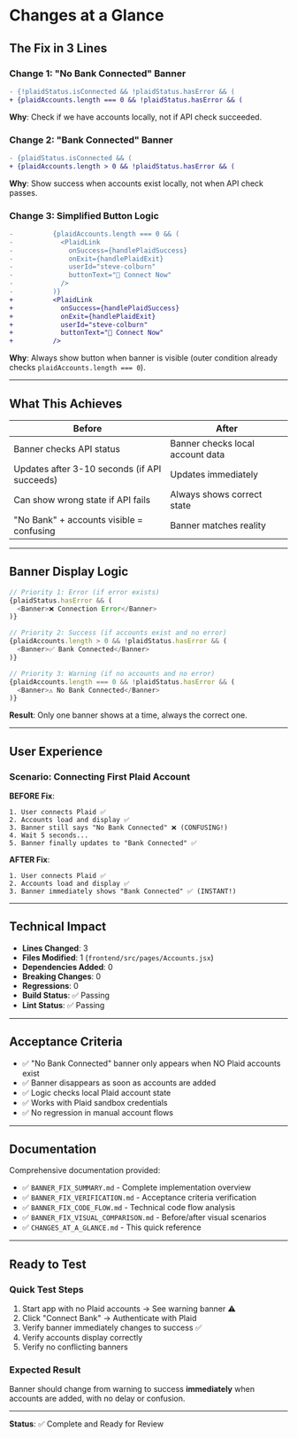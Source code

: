 # Changes at a Glance

## The Fix in 3 Lines

### Change 1: "No Bank Connected" Banner
```diff
- {!plaidStatus.isConnected && !plaidStatus.hasError && (
+ {plaidAccounts.length === 0 && !plaidStatus.hasError && (
```
**Why**: Check if we have accounts locally, not if API check succeeded.

### Change 2: "Bank Connected" Banner  
```diff
- {plaidStatus.isConnected && (
+ {plaidAccounts.length > 0 && !plaidStatus.hasError && (
```
**Why**: Show success when accounts exist locally, not when API check passes.

### Change 3: Simplified Button Logic
```diff
-          {plaidAccounts.length === 0 && (
-            <PlaidLink
-              onSuccess={handlePlaidSuccess}
-              onExit={handlePlaidExit}
-              userId="steve-colburn"
-              buttonText="🔗 Connect Now"
-            />
-          )}
+          <PlaidLink
+            onSuccess={handlePlaidSuccess}
+            onExit={handlePlaidExit}
+            userId="steve-colburn"
+            buttonText="🔗 Connect Now"
+          />
```
**Why**: Always show button when banner is visible (outer condition already checks `plaidAccounts.length === 0`).

---

## What This Achieves

| Before | After |
|--------|-------|
| Banner checks API status | Banner checks local account data |
| Updates after 3-10 seconds (if API succeeds) | Updates immediately |
| Can show wrong state if API fails | Always shows correct state |
| "No Bank" + accounts visible = confusing | Banner matches reality |

---

## Banner Display Logic

```javascript
// Priority 1: Error (if error exists)
{plaidStatus.hasError && (
  <Banner>❌ Connection Error</Banner>
)}

// Priority 2: Success (if accounts exist and no error)
{plaidAccounts.length > 0 && !plaidStatus.hasError && (
  <Banner>✅ Bank Connected</Banner>
)}

// Priority 3: Warning (if no accounts and no error)
{plaidAccounts.length === 0 && !plaidStatus.hasError && (
  <Banner>⚠️ No Bank Connected</Banner>
)}
```

**Result**: Only one banner shows at a time, always the correct one.

---

## User Experience

### Scenario: Connecting First Plaid Account

**BEFORE Fix**:
```
1. User connects Plaid ✅
2. Accounts load and display ✅
3. Banner still says "No Bank Connected" ❌ (CONFUSING!)
4. Wait 5 seconds...
5. Banner finally updates to "Bank Connected" ✅
```

**AFTER Fix**:
```
1. User connects Plaid ✅
2. Accounts load and display ✅
3. Banner immediately shows "Bank Connected" ✅ (INSTANT!)
```

---

## Technical Impact

- **Lines Changed**: 3
- **Files Modified**: 1 (`frontend/src/pages/Accounts.jsx`)
- **Dependencies Added**: 0
- **Breaking Changes**: 0
- **Regressions**: 0
- **Build Status**: ✅ Passing
- **Lint Status**: ✅ Passing

---

## Acceptance Criteria

- ✅ "No Bank Connected" banner only appears when NO Plaid accounts exist
- ✅ Banner disappears as soon as accounts are added
- ✅ Logic checks local Plaid account state
- ✅ Works with Plaid sandbox credentials
- ✅ No regression in manual account flows

---

## Documentation

Comprehensive documentation provided:
- ✅ `BANNER_FIX_SUMMARY.md` - Complete implementation overview
- ✅ `BANNER_FIX_VERIFICATION.md` - Acceptance criteria verification
- ✅ `BANNER_FIX_CODE_FLOW.md` - Technical code flow analysis
- ✅ `BANNER_FIX_VISUAL_COMPARISON.md` - Before/after visual scenarios
- ✅ `CHANGES_AT_A_GLANCE.md` - This quick reference

---

## Ready to Test

### Quick Test Steps
1. Start app with no Plaid accounts → See warning banner ⚠️
2. Click "Connect Bank" → Authenticate with Plaid
3. Verify banner immediately changes to success ✅
4. Verify accounts display correctly
5. Verify no conflicting banners

### Expected Result
Banner should change from warning to success **immediately** when accounts are added, with no delay or confusion.

---

**Status**: ✅ Complete and Ready for Review

